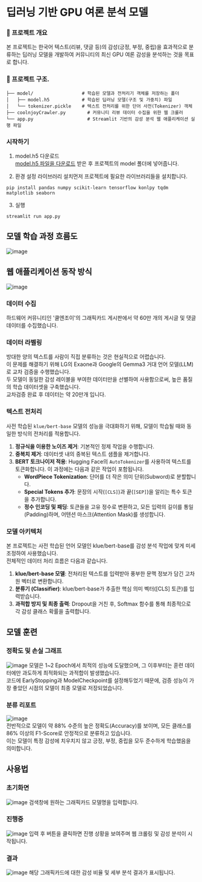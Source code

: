 # 딥러닝 기반 GPU 여론 분석 모델

### 📌 프로젝트 개요
본 프로젝트는 한국어 텍스트(리뷰, 댓글 등)의 감성(긍정, 부정, 중립)을 효과적으로 분류하는 딥러닝 모델을 개발하여 커뮤니티의 최신 GPU 여론 감성을 분석하는 것을 목표로 합니다.

### 📂 프로젝트 구조.
```
├── model/                  # 학습된 모델과 전처리기 객체를 저장하는 폴더
│   ├── model.h5            # 학습된 딥러닝 모델(구조 및 가중치) 파일
│   └── tokenizer.pickle    # 텍스트 전처리를 위한 단어 사전(Tokenizer) 객체
├── coolnjoyCrawler.py        # 커뮤니티 리뷰 데이터 수집을 위한 웹 크롤러
└── app.py                    # Streamlit 기반의 감성 분석 웹 애플리케이션 실행 파일
```
### 시작하기
1. model.h5 다운로드   
[model.h5 파일을 다운로드](https://drive.google.com/file/d/1KAfUj9jaF3n3B6gpc0moSTGZOxExTX9K/view?usp=drive_link) 받은 후 프로젝트의 model 폴더에 넣어줍니다.


2. 환경 설정
라이브러리 설치먼저 프로젝트에 필요한 라이브러리들을 설치합니다.
```
pip install pandas numpy scikit-learn tensorflow konlpy tqdm matplotlib seaborn
```
3. 실행
```
streamlit run app.py
```
## 모델 학습 과정 흐름도
![image](https://github.com/user-attachments/assets/d2790d9f-1e5b-4c92-acec-b11cea0b9ef2)

## 웹 애플리케이션 동작 방식
![image](https://github.com/user-attachments/assets/e7e01be2-77ad-4491-b76d-8ff1b733f5a6)



### 데이터 수집
하드웨어 커뮤니티인 '쿨엔조이'의 그래픽카드 게시판에서 약 60만 개의 게시글 및 댓글 데이터를 수집했습니다.


### 데이터 라벨링
방대한 양의 텍스트를 사람이 직접 분류하는 것은 현실적으로 어렵습니다.    
이 문제를 해결하기 위해 LG의 Exaone과 Google의 Gemma3 거대 언어 모델(LLM)로 교차 검증을 수행했습니다.    
두 모델이 동일한 감성 레이블을 부여한 데이터만을 선별하여 사용함으로써, 높은 품질의 학습 데이터셋을 구축했습니다.   
교차검증 완료 후 데이터는 약 20만개 입니다.


### 텍스트 전처리
사전 학습된 `klue/bert-base` 모델의 성능을 극대화하기 위해, 모델이 학습될 때와 동일한 방식의 전처리를 적용합니다.

1. **정규식을 이용한 노이즈 제거**: 기본적인 정제 작업을 수행합니다.
2. **중복치 제거**: 데이터셋 내의 중복된 텍스트 샘플을 제거합니다.
3. **BERT 토크나이저 적용**: Hugging Face의 `AutoTokenizer`를 사용하여 텍스트를 토큰화합니다. 이 과정에는 다음과 같은 작업이 포함됩니다.
    - **WordPiece Tokenization**: 단어를 더 작은 의미 단위(Subword)로 분할합니다. 
    - **Special Tokens 추가**: 문장의 시작(`[CLS]`)과 끝(`[SEP]`)을 알리는 특수 토큰을 추가합니다.
    - **정수 인코딩 및 패딩**: 토큰들을 고유 정수로 변환하고, 모든 입력의 길이를 통일(Padding)하며, 어텐션 마스크(Attention Mask)를 생성합니다.

### 모델 아키텍처
본 프로젝트는 사전 학습된 언어 모델인 klue/bert-base를 감성 분석 작업에 맞게 미세 조정하여 사용했습니다.    
전체적인 데이터 처리 흐름은 다음과 같습니다. 
1. **klue/bert-base 모델**: 전처리된 텍스트를 입력받아 풍부한 문맥 정보가 담긴 고차원 벡터로 변환합니다.
2. **분류기 (Classifier)**: klue/bert-base가 추출한 핵심 의미 벡터([CLS] 토큰)를 입력받습니다.
3. **과적합 방지 및 최종 출력**: Dropout을 거친 후, Softmax 함수를 통해 최종적으로 각 감성 클래스 확률을 출력합니다.

## 모델 훈련
### 정확도 및 손실 그래프
![image](https://github.com/user-attachments/assets/5cff0639-0224-4d4c-a85e-410fddfcdda2)
모델은 1~2 Epoch에서 최적의 성능에 도달했으며, 그 이후부터는 훈련 데이터에만 과도하게 최적화되는 과적합이 발생했습니다.   
코드에 EarlyStopping과 ModelCheckpoint를 설정해두었기 때문에, 검증 성능이 가장 좋았던 시점의 모델이 최종 모델로 저장되었습니다.   
### 분류 리포트
![image](https://github.com/user-attachments/assets/96f9a4b1-fcbd-4f7c-a30e-71959f4d2c28)   
전반적으로 모델이 약 88% 수준의 높은 정확도(Accuracy)를 보이며, 모든 클래스를 86% 이상의 F1-Score로 안정적으로 분류하고 있습니다.    
이는 모델이 특정 감성에 치우치지 않고 긍정, 부정, 중립을 모두 준수하게 학습했음을 의미합니다.
## 사용법
### 초기화면
![image](https://github.com/user-attachments/assets/4027ff64-a82c-410d-8853-cc493c7f9103)
검색창에 원하는 그래픽카드 모델명을 입력합니다.   

### 진행중
![image](https://github.com/user-attachments/assets/58ff5578-9da5-4b9f-8bc8-7c6202fe88f6)
입력 후 버튼을 클릭하면 진행 상황을 보여주며 웹 크롤링 및 감성 분석이 시작됩니다.   

### 결과
![image](https://github.com/user-attachments/assets/6b34b59a-c983-4210-a704-028b1fd95d20)
해당 그래픽카드에 대한 감성 비율 및 세부 분석 결과가 표시됩니다.




